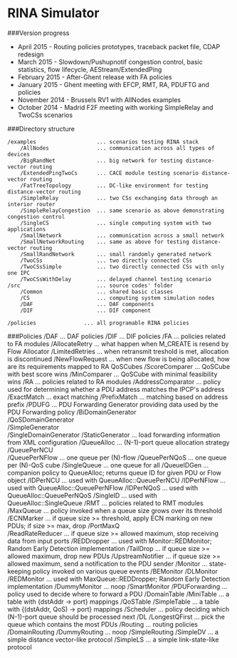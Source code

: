 RINA Simulator
====

###Version progress

* April 2015    - Routing policies prototypes, traceback packet file, CDAP redesign
* March 2015    - Slowdown/Pushupnotif congestion control, basic statistics,
			      flow lifecycle, AEStream/ExtendedPing
* February 2015 - After-Ghent release with FA policies
* January 2015  - Ghent meeting with EFCP, RMT, RA, PDUFTG and policies
* November 2014 - Brussels RV1 with AllNodes examples
* October 2014  - Madrid F2F meeting with working SimpleRelay and TwoCSs scenarios

###Directory structure

	/examples					... scenarios testing RINA stack
		/AllNodes				... communication across all types of devices
		/BigRandNet				... big network for testing distance-vector routing
		/ExtendedPingTwoCs		... CACE module testing scenario distance-vector routing		
		/FatTreeTopology		... DC-like environment for testing distance-vector routing
		/SimpleRelay			... two CSs exchanging data through an interior router
		/SimpleRelayCongestion	... same scenario as above demonstrating congestion control
		/SingleCS				... single computing system with two applications		
		/SmallNetwork			... communication across a small network
		/SmallNetworkRouting	... same as above for testing distance-vector routing
		/SmallRandNetwork		... small randomly generated network
		/TwoCSs					... two directly connected CSs
		/TwoCSsSimple			... two directly connected CSs with only one IPC
		/TwoCSsWithDelay		... delayed channel testing scenario
	/src						... source codes' folder
		/Common					... shared basic classes
		/CS						... computing system simulation nodes
		/DAF					... DAF components
		/DIF 					... DIF component
	
	/policies				... all programable RINA policies

###Policies
	/DAF                           ... DAF policies
	/DIF                           ... DIF policies
	    /FA                        ... policies related to FA modules
	        /AllocateRetry             ... what happen when M_CREATE is resend by Flow Allocator
	            /LimitedRetries        ... when retransmit treshold is met, allocation is discontinued
	        /NewFlowRequest            ... when new flow is being allocated, how are its requirements mapped to RA QoSCubes
	            /ScoreComparer         ... QoSCube with best score wins
	            /MinComparer           ... QoSCube with minimal feasibility wins
	    /RA                            ... policies related to RA modules
	        /AddressComparator         ... policy used for determining whether a PDU address matches the IPCP's address  
	            /ExactMatch            ... exact matching
	            /PrefixMatch           ... matching based on address prefix
	        /PDUFG                     ... PDU Forwarding Generator providing data used by the PDU Forwarding policy 
	            /BiDomainGenerator     
	            /QoSDomainGenerator    
	            /SimpleGenerator       
	            /SingleDomainGenerator 
	            /StaticGenerator       ... load forwarding information from XML configuration 
	        /QueueAlloc                ... (N-1)-port queue allocation strategy
	            /QueuePerNCU           
	            /QueuePerNFlow         ... one queue per (N)-flow 
	            /QueuePerNQoS          ... one queue per (N)-QoS cube
	            /SingleQueue           ... one queue for all
	        /QueueIDGen                ... companion policy to QueueAlloc; returns queue ID for given PDU or Flow object 
	            /IDPerNCU              ... used with QueueAlloc::QueuePerNCU
	            /IDPerNFlow            ... used with QueueAlloc::QueuePerNFlow
	            /IDPerNQoS             ... used with QueueAlloc::QueuePerNQoS
	            /SingleID              ... used with QueueAlloc::SingleQueue
	    /RMT                           ... policies related to RMT modules
	        /MaxQueue                  ... policy invoked when a queue size grows over its threshold 
	            /ECNMarker             ... if queue size >= threshold, apply ECN marking on new PDUs; if size >= max, drop
	            /PortMaxQ              
	            /ReadRateReducer       ... if queue size >= allowed maximum, stop receiving data from input ports 
	            /REDDropper            ... used with Monitor::REDMonitor; Random Early Detection implementation
	            /TailDrop              ... if queue size >= allowed maximum, drop new PDUs
	            /UpstreamNotifier      ... if queue size >= allowed maximum, send a notification to the PDU sender
	        /Monitor                   ... state-keeping policy invoked on various queue events 
	            /BEMonitor
	            /DLMonitor
	            /REDMonitor            ... used with MaxQueue::REDDropper; Random Early Detection implementation
	            /DummyMonitor          ... noop
	            /SmartMonitor
	        /PDUForwarding             ... policy used to decide where to forward a PDU
	            /DomainTable
	            /MiniTable             ... a table with {dstAddr -> port} mappings
	            /QoSTable
	            /SimpleTable           ... a table with {(dstAddr, QoS) -> port} mappings
	        /Scheduler                 ... policy deciding which (N-1)-port queue should be processed next
	            /DL 
	            /LongestQFirst         ... pick the queue which contains the most PDUs 
	    /Routing                       ... routing policies
	        /DomainRouting
	        /DummyRouting              ... noop
	        /SimpleRouting
	            /SimpleDV              ... a simple distance vector-like protocol
	            /SimpleLS              ... a simple link-state-like protocol
	        
	           
	
	
